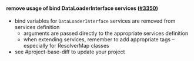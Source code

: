 #### remove usage of bind DataLoaderInterface services ([#3350](https://github.com/shopsys/shopsys/pull/3350))

-   bind variables for `DataLoaderInterface` services are removed from services definition
    -   arguments are passed directly to the appropriate services definition
    -   when extending services, remember to add appropriate tags – especially for ResolverMap classes
-   see #project-base-diff to update your project
